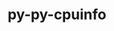 ---
title: "py-py-cpuinfo"
layout: cache
categories: [package, develop-2025-03-30]
meta: {"compilers": ["none"], "num_specs": 3, "num_specs_by_stack": {"e4s": 2, "e4s-oneapi": 1, "root": 3}, "oss": ["ubuntu22.04"], "platforms": ["linux"], "stacks": ["e4s", "e4s-oneapi", "root"], "targets": ["x86_64_v3"], "versions": ["9.0.0"]}
spec_details: [{"compiler": "none", "hash": "7rjt7rsweyuanld425z7y7oscrvhcsyv", "os": "ubuntu22.04", "platform": "linux", "size": "-", "stacks": ["e4s-oneapi", "root"], "target": "x86_64_v3", "variants": ["build_system=python_pip"], "versions": ["9.0.0"]}, {"compiler": "none", "hash": "wlnoinqj25zyqnfk2rkyxzjxttcpykfc", "os": "ubuntu22.04", "platform": "linux", "size": "-", "stacks": ["e4s", "root"], "target": "x86_64_v3", "variants": ["build_system=python_pip"], "versions": ["9.0.0"]}, {"compiler": "none", "hash": "xdyfms3vdxqztqcmttftiw6fayky2sqq", "os": "ubuntu22.04", "platform": "linux", "size": "-", "stacks": ["e4s", "root"], "target": "x86_64_v3", "variants": ["build_system=python_pip"], "versions": ["9.0.0"]}]
---